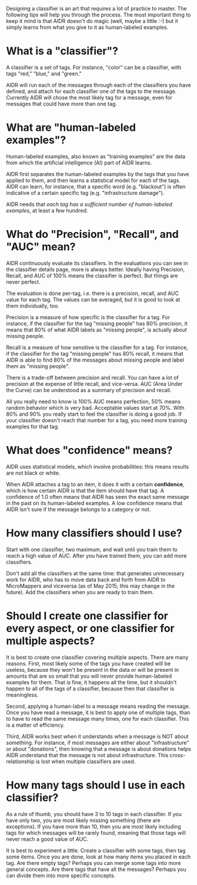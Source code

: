 Designing a classifier is an art that requires a lot of practice to master. The following tips will help you through the process. The most important thing to keep it mind is that AIDR doesn't do magic (well, maybe a little :-) but it simply learns from what you give to it as human-labeled examples.

# What is a "classifier"?

A classifier is a set of tags. For instance, "color" can be a classifier, with tags "red," "blue," and "green."

AIDR will run each of the messages through each of the classifiers you have defined, and attach for each classifier one of the tags to the message. Currently AIDR will chose the most likely tag for a message, even for messages that could have more than one tag.

# What are "human-labeled examples"?

Human-labeled examples, also known as "training examples" are the data from which the artificial intelligence (AI) part of AIDR learns. 

AIDR first separates the human-labeled examples by the tags that you have applied to them, and then learns a statistical model for each of the tags. AIDR can learn, for instance, that a specific word (e.g. "blackout") is often indicative of a certain specific tag (e.g. "infrastructure damage"). 

AIDR needs that _each tag has a sufficient number of human-labeled examples_, at least a few hundred.

# What do "Precision", "Recall", and "AUC" mean?

AIDR continuously evaluate its classifiers. In the evaluations you can see in the classifier details page, more is always better. Ideally having Precision, Recall, and AUC of 100% means the classifier is perfect. But things are never perfect.

The evaluation is done per-tag, i.e. there is a precision, recall, and AUC value for each tag. The values can be averaged, but it is good to look at them individually, too.

Precision is a measure of how specific is the classifier for a tag. For instance, if the classifier for the tag "missing people" has 80% precision, it means that 80% of what AIDR labels as "missing people", is actually about missing people.

Recall is a measure of how sensitive is the classifier for a tag. For instance, if the classifier for the tag "missing people" has 80% recall, it means that AIDR is able to find 80% of the messages about missing people and label them as "missing people".

There is a trade-off between precision and recall. You can have a lot of precision at the expense of little recall, and vice-versa. AUC (Area Under the Curve) can be understood as a summary of precision and recall.

All you really need to know is 100% AUC means perfection, 50% means random behavior which is very bad. Acceptable values start at 70%. With 80% and 90% you really start to feel the classifier is doing a good job. If your classifier doesn't reach that number for a tag, you need more training examples for that tag.

# What does "confidence" means?

AIDR uses statistical models, which involve probabilities: this means results are not black or white.

When AIDR attaches a tag to an item, it does it with a certain **confidence**, which is how certain AIDR is that the item should have that tag. A confidence of 1.0 often means that AIDR has seen the exact same message in the past on its human-labeled examples. A low confidence means that AIDR isn't sure if the message belongs to a category or not.

# How many classifiers should I use?

Start with one classifier, two maximum, and wait until you train them to reach a high value of AUC. After you have trained them, you can add more classifiers. 

Don't add all the classifiers at the same time: that generates unnecessary work for AIDR, who has to move data back and forth from AIDR to MicroMappers and viceversa (as of May 2015; this may change in the future). Add the classifiers when you are ready to train them.

# Should I create one classifier for every aspect, or one classifier for multiple aspects?

It is best to create one classifier covering multiple aspects. There are many reasons. First, most likely some of the tags you have created will be useless, because they won't be present in the data or will be present in amounts that are so small that you will never provide human-labeled examples for them. That is fine, it happens all the time, but it shouldn't happen to all of the tags of a classifier, because then that classifier is meaningless.

Second, applying a human-label to a message means reading the message. Once you have read a message, it is best to apply one of multiple tags, than to have to read the same message many times, one for each classifier. This is a matter of efficiency.

Third, AIDR works best when it understands when a message is NOT about something. For instance, if most messages are either about "infrastructure" or about "donations", then knowing that a message is about donations helps AIDR understand that the message is not about infrastructure. This cross-relationship is lost when multiple classifiers are used.

# How many tags should I use in each classifier?

As a rule of thumb, you should have 3 to 10 tags in each classifier. If you have only two, you are most likely missing something (there are exceptions). If you have more than 10, then you are most likely including tags for which messages will be rarely found, meaning that those tags will never reach a good value of AUC.

It is best to experiment a little. Create a classifier with some tags, then tag some items. Once you are done, look at how many items you placed in each tag. Are there empty tags? Perhaps you can merge some tags into more general concepts. Are there tags that have all the messages? Perhaps you can divide them into more specific concepts.